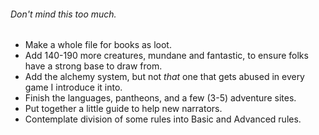 ###### Don't mind this too much.

* Make a whole file for books as loot.
* Add 140-190 more creatures, mundane and fantastic, to ensure folks have a strong base to draw from.
* Add the alchemy system, but not *that* one that gets abused in every game I introduce it into.
* Finish the languages, pantheons, and a few (3-5) adventure sites.
* Put together a little guide to help new narrators.
* Contemplate division of some rules into Basic and Advanced rules.
